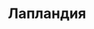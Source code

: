 ---
title: "Лапландия"
info: "Полярная ночь еще никогда<br />не была так жестока"
address: "lp.klukva.xyz"
icon: "laplandia.png"
backgroud_code: "ice"
tint: "#667893"
is_closed: false
sort_order: 2
---